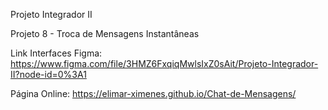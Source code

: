 Projeto Integrador II

Projeto 8 - Troca de Mensagens Instantâneas

Link Interfaces Figma: https://www.figma.com/file/3HMZ6FxqiqMwlsIxZ0sAit/Projeto-Integrador-II?node-id=0%3A1

Página Online: https://elimar-ximenes.github.io/Chat-de-Mensagens/

